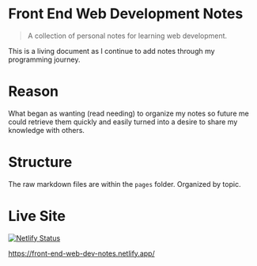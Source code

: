 # Front End Web Development Notes

> A collection of personal notes for learning web development.

This is a living document as I continue to add notes through my programming journey.

# Reason

What began as wanting (read needing) to organize my notes so future me could retrieve them quickly and easily turned into a desire to share my knowledge with others.

# Structure

The raw markdown files are within the `pages` folder. Organized by topic.

# Live Site

[![Netlify Status](https://api.netlify.com/api/v1/badges/cceb08bd-fdab-4012-83fc-01d93a25f79b/deploy-status)](https://app.netlify.com/sites/front-end-web-dev-notes/deploys)

https://front-end-web-dev-notes.netlify.app/
